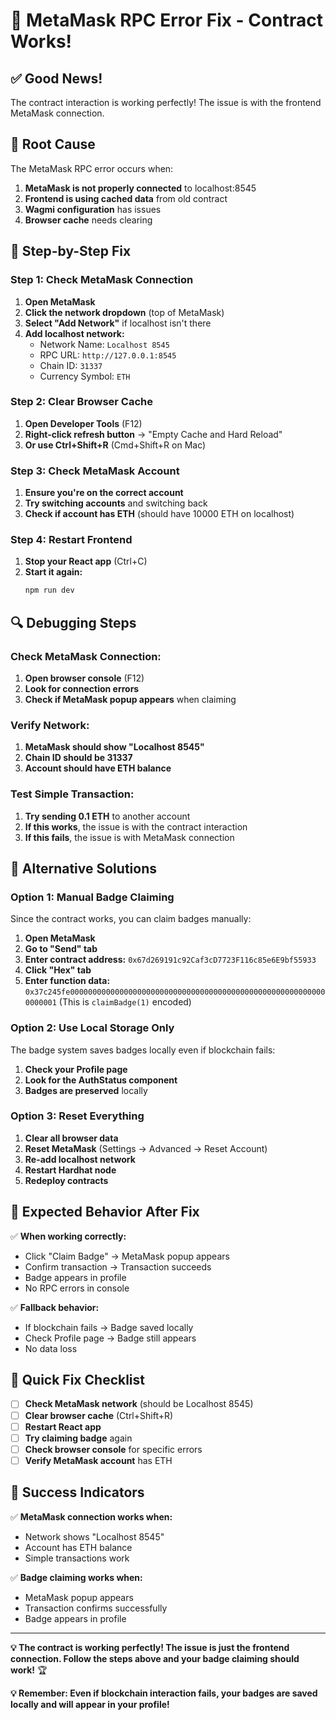 # 🔧 MetaMask RPC Error Fix - Contract Works!

## ✅ **Good News!**
The contract interaction is working perfectly! The issue is with the frontend MetaMask connection.

## 🎯 **Root Cause**
The MetaMask RPC error occurs when:
1. **MetaMask is not properly connected** to localhost:8545
2. **Frontend is using cached data** from old contract
3. **Wagmi configuration** has issues
4. **Browser cache** needs clearing

## 🚀 **Step-by-Step Fix**

### **Step 1: Check MetaMask Connection**
1. **Open MetaMask**
2. **Click the network dropdown** (top of MetaMask)
3. **Select "Add Network"** if localhost isn't there
4. **Add localhost network:**
   - Network Name: `Localhost 8545`
   - RPC URL: `http://127.0.0.1:8545`
   - Chain ID: `31337`
   - Currency Symbol: `ETH`

### **Step 2: Clear Browser Cache**
1. **Open Developer Tools** (F12)
2. **Right-click refresh button** → "Empty Cache and Hard Reload"
3. **Or use Ctrl+Shift+R** (Cmd+Shift+R on Mac)

### **Step 3: Check MetaMask Account**
1. **Ensure you're on the correct account**
2. **Try switching accounts** and switching back
3. **Check if account has ETH** (should have 10000 ETH on localhost)

### **Step 4: Restart Frontend**
1. **Stop your React app** (Ctrl+C)
2. **Start it again:**
   ```bash
   npm run dev
   ```

## 🔍 **Debugging Steps**

### **Check MetaMask Connection:**
1. **Open browser console** (F12)
2. **Look for connection errors**
3. **Check if MetaMask popup appears** when claiming

### **Verify Network:**
1. **MetaMask should show "Localhost 8545"**
2. **Chain ID should be 31337**
3. **Account should have ETH balance**

### **Test Simple Transaction:**
1. **Try sending 0.1 ETH** to another account
2. **If this works**, the issue is with the contract interaction
3. **If this fails**, the issue is with MetaMask connection

## 🎯 **Alternative Solutions**

### **Option 1: Manual Badge Claiming**
Since the contract works, you can claim badges manually:

1. **Open MetaMask**
2. **Go to "Send" tab**
3. **Enter contract address:** `0x67d269191c92Caf3cD7723F116c85e6E9bf55933`
4. **Click "Hex" tab**
5. **Enter function data:** `0x37c245fe0000000000000000000000000000000000000000000000000000000000000001`
   (This is `claimBadge(1)` encoded)

### **Option 2: Use Local Storage Only**
The badge system saves badges locally even if blockchain fails:

1. **Check your Profile page**
2. **Look for the AuthStatus component**
3. **Badges are preserved** locally

### **Option 3: Reset Everything**
1. **Clear all browser data**
2. **Reset MetaMask** (Settings → Advanced → Reset Account)
3. **Re-add localhost network**
4. **Restart Hardhat node**
5. **Redeploy contracts**

## 📱 **Expected Behavior After Fix**

✅ **When working correctly:**
- Click "Claim Badge" → MetaMask popup appears
- Confirm transaction → Transaction succeeds
- Badge appears in profile
- No RPC errors in console

✅ **Fallback behavior:**
- If blockchain fails → Badge saved locally
- Check Profile page → Badge still appears
- No data loss

## 🚀 **Quick Fix Checklist**

- [ ] **Check MetaMask network** (should be Localhost 8545)
- [ ] **Clear browser cache** (Ctrl+Shift+R)
- [ ] **Restart React app**
- [ ] **Try claiming badge** again
- [ ] **Check browser console** for specific errors
- [ ] **Verify MetaMask account** has ETH

## 🎉 **Success Indicators**

✅ **MetaMask connection works when:**
- Network shows "Localhost 8545"
- Account has ETH balance
- Simple transactions work

✅ **Badge claiming works when:**
- MetaMask popup appears
- Transaction confirms successfully
- Badge appears in profile

---

**💡 The contract is working perfectly! The issue is just the frontend connection. Follow the steps above and your badge claiming should work!** 🏆

**💡 Remember: Even if blockchain interaction fails, your badges are saved locally and will appear in your profile!** 